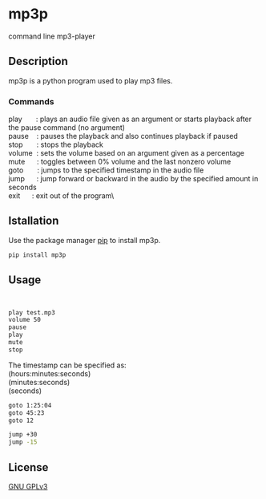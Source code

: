 # mp3p
command line mp3-player

## Description
mp3p is a python program used to play mp3 files.

### Commands
play &nbsp;&nbsp;&nbsp;&nbsp;&nbsp; : plays an audio file given as an argument or starts playback after the pause command (no argument)\
pause &nbsp;&nbsp; : pauses the playback and also continues playback if paused\
stop &nbsp;&nbsp;&nbsp;&nbsp;&nbsp; : stops the playback\
volume &nbsp;: sets the volume based on an argument given as a percentage\
mute &nbsp;&nbsp;&nbsp;&nbsp;&nbsp;: toggles between 0% volume and the last nonzero volume\
goto &nbsp;&nbsp;&nbsp;&nbsp;&nbsp; : jumps to the specified timestamp in the audio file\
jump &nbsp;&nbsp;&nbsp;&nbsp;&nbsp;: jump forward or backward in the audio by the specified amount in seconds\
exit &nbsp;&nbsp;&nbsp;&nbsp;&nbsp;: exit out of the program\

## Istallation
Use the package manager [pip](https://pip.pypa.io/en/stable/) to install mp3p.
```bash
pip install mp3p
```

## Usage
```bash


play test.mp3
volume 50
pause
play
mute
stop
```
The timestamp can be specified as:\
(hours:minutes:seconds)\
(minutes:seconds)\
(seconds)
```bash
goto 1:25:04
goto 45:23
goto 12

jump +30
jump -15
```

## License
[GNU GPLv3](https://choosealicense.com/licenses/gpl-3.0/)
